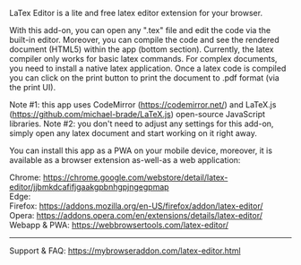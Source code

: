 LaTex Editor is a lite and free latex editor extension for your browser.

With this add-on, you can open any ".tex" file and edit the code via the built-in editor. Moreover, you can compile the code and see the rendered document (HTML5) within the app (bottom section). Currently, the latex compiler only works for basic latex commands. For complex documents, you need to install a native latex application. Once a latex code is compiled you can click on the print button to print the document to .pdf format (via the print UI).

Note #1: this app uses CodeMirror (https://codemirror.net/) and LaTeX.js (https://github.com/michael-brade/LaTeX.js) open-source JavaScript libraries.
Note #2: you don't need to adjust any settings for this add-on, simply open any latex document and start working on it right away.

You can install this app as a PWA on your mobile device, moreover, it is available as a browser extension as-well-as a web application:

Chrome: https://chrome.google.com/webstore/detail/latex-editor/jjbmkdcafifjgaakgpbnhgpjngegpmap  
Edge:  
Firefox: https://addons.mozilla.org/en-US/firefox/addon/latex-editor/  
Opera: https://addons.opera.com/en/extensions/details/latex-editor/  
Webapp & PWA: https://webbrowsertools.com/latex-editor/  

--------------------------------------------------------------

Support & FAQ: https://mybrowseraddon.com/latex-editor.html  
